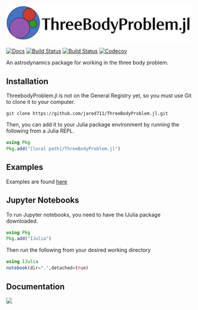 ![ThreeBodyProblem.jl](docs/src/assets/banner.png)

[![Docs](https://img.shields.io/badge/docs-stable-blue.svg)](https://jared711.github.io/ThreeBodyProblem.jl/)
[![Build Status](https://travis-ci.com/jared711/ThreeBodyProblem.jl.svg?branch=master)](https://travis-ci.com/jared711/ThreeBodyProblem.jl)
[![Build Status](https://ci.appveyor.com/api/projects/status/github/jared711/ThreeBodyProblem.jl?svg=true)](https://ci.appveyor.com/project/jared711/ThreeBodyProblem-jl)
[![Codecov](https://codecov.io/gh/jared711/ThreeBodyProblem.jl/branch/master/graph/badge.svg)](https://codecov.io/gh/jared711/ThreeBodyProblem.jl)

An astrodynamics package for working in the three body problem.

## Installation
ThreebodyProblem.jl is not on the General Registry yet, so you must use Git to clone it to your computer.
```shell
git clone https://github.com/jared711/ThreeBodyProblem.jl.git
```
Then, you can add it to your Julia package environment by running the following from a Julia REPL.
```julia
using Pkg
Pkg.add("[local path]/ThreeBodyProblem.jl")
```

## Examples
Examples are found [here](https://github.com/jared711/ThreeBodyProblem.jl/tree/master/example)

## Jupyter Notebooks
To run Jupyter notebooks, you need to have the IJulia package downloaded.
```julia
using Pkg
Pkg.add("IJulia")
```
Then run the following from your desired working directory
```julia
using IJulia
notebook(dir=".",detached=true)
```

## Documentation
[![](https://img.shields.io/badge/docs-stable-blue.svg)](https://jared711.github.io/ThreeBodyProblem.jl)
